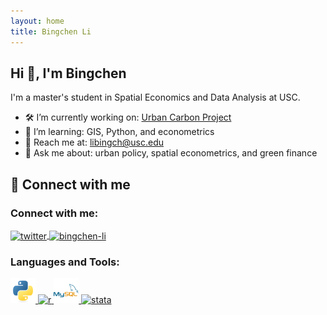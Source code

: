 ```yaml
---
layout: home
title: Bingchen Li
---
```


## Hi 👋, I'm Bingchen

I'm a master's student in Spatial Economics and Data Analysis at USC.

- 🛠 I’m currently working on: [Urban Carbon Project](#)
- 🌱 I’m learning: GIS, Python, and econometrics
- 📮 Reach me at: libingch@usc.edu
- 💬 Ask me about: urban policy, spatial econometrics, and green finance

## 🔗 Connect with me
<h3 align="left">Connect with me:</h3>
<p align="left">
  <a href="https://twitter.com/your_twitter_username" target="blank">
    <img align="center" src="https://raw.githubusercontent.com/rahuldkjain/github-profile-readme-generator/master/src/images/icons/Social/twitter.svg" alt="twitter" height="30" width="40" />
  </a>
  <a href="https://linkedin.com/in/bingchen-li-973b83326/" target="blank">
    <img align="center" src="https://raw.githubusercontent.com/rahuldkjain/github-profile-readme-generator/master/src/images/icons/Social/linked-in-alt.svg" alt="bingchen-li" height="30" width="40" />
  </a>
</p>

<h3 align="left">Languages and Tools:</h3>
<p align="left">
  <a href="https://www.python.org" target="_blank" rel="noreferrer">
    <img src="https://raw.githubusercontent.com/devicons/devicon/master/icons/python/python-original.svg" alt="python" width="40" height="40"/>
  </a>
  <a href="https://www.r-project.org/" target="_blank" rel="noreferrer">
    <img src="https://www.vectorlogo.zone/logos/r-project/r-project-icon.svg" alt="r" width="40" height="40"/>
  </a>
  <a href="https://www.mysql.com/" target="_blank" rel="noreferrer">
    <img src="https://raw.githubusercontent.com/devicons/devicon/master/icons/mysql/mysql-original-wordmark.svg" alt="mysql" width="40" height="40"/>
  </a>
  <a href="https://www.stata.com/" target="_blank" rel="noreferrer">
    <img src="https://upload.wikimedia.org/wikipedia/commons/1/16/Stata_logo.png" alt="stata" width="40" height="40"/>
  </a>
</p>
